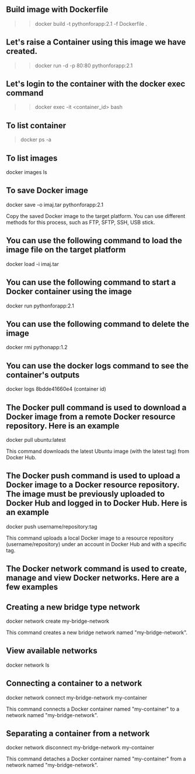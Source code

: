 ## Build image with Dockerfile

>>docker build -t pythonforapp:2.1 -f Dockerfile .

## Let's raise a Container using this image we have created.

>>docker run -d -p 80:80 pythonforapp:2.1

## Let's login to the container with the docker exec command

>>docker exec -it <container_id> bash

## To list container

>docker ps -a

## To list images

docker images ls

## To save Docker image

docker save -o imaj.tar pythonforapp:2.1

Copy the saved Docker image to the target platform. You can use different methods for this process, such as FTP, SFTP, SSH, USB stick.

## You can use the following command to load the image file on the target platform

docker load -i imaj.tar

## You can use the following command to start a Docker container using the image

docker run pythonforapp:2.1

## You can use the following command to delete the image

docker rmi pythonapp:1.2

## You can use the docker logs command to see the container's outputs

docker logs 8bdde41660e4 (container id)

## The Docker pull command is used to download a Docker image from a remote Docker resource repository. Here is an example

docker pull ubuntu:latest

This command downloads the latest Ubuntu image (with the latest tag) from Docker Hub.

## The Docker push command is used to upload a Docker image to a Docker resource repository. The image must be previously uploaded to Docker Hub and logged in to Docker Hub. Here is an example

docker push username/repository:tag

This command uploads a local Docker image to a resource repository (username/repository) under an account in Docker Hub and with a specific tag.

## The Docker network command is used to create, manage and view Docker networks. Here are a few examples

## Creating a new bridge type network

docker network create my-bridge-network

This command creates a new bridge network named "my-bridge-network".

## View available networks

docker network ls

## Connecting a container to a network

docker network connect my-bridge-network my-container

This command connects a Docker container named "my-container" to a network named "my-bridge-network".

## Separating a container from a network

docker network disconnect my-bridge-network my-container

This command detaches a Docker container named "my-container" from a network named "my-bridge-network".





